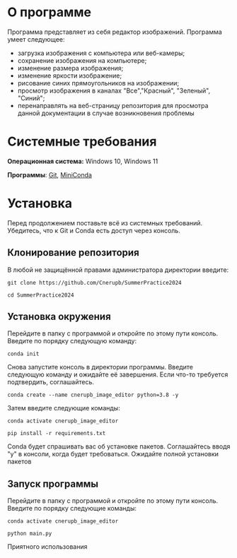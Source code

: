 # О программе
Программа представляет из себя редактор изображений.
Программа умеет следующее:
- загрузка изображения с компьютера или веб-камеры;
- сохранение изображения на компьютере;
- изменение размера изображения;
- изменение яркости изображение;
- рисование синих прямоугольников на изображении;
- просмотр изображения в каналах "Все","Красный", "Зеленый", "Синий";
- перенаправлять на веб-страницу репозитория для просмотра данной документации в случае возникновения проблемы



# Системные требования
**Операционная система:** Windows 10, Windows 11

**Программы**: [Git](https://git-scm.com/downloads), [MiniConda](https://docs.anaconda.com/miniconda/)



# Установка
Перед продолжением поставьте всё из системных требований. Убедитесь, что к Git и Conda есть доступ через консоль.



## Клонирование репозитория
В любой не защищённой правами администратора директории введите:

```git clone https://github.com/Cnerupb/SummerPractice2024```

```cd SummerPractice2024```



## Установка окружения
Перейдите в папку с программой и откройте по этому пути консоль.
Введите по порядку следующую команду:

```conda init```

Снова запустите консоль в директории программы.
Введите следующую команду и ожидайте её завершения. Если что-то требуется подтвердить, соглашайтесь.

```conda create --name cnerupb_image_editor python=3.8 -y```

Затем введите следующие команды:

```conda activate cnerupb_image_editor```

```pip install -r requirements.txt```

Conda будет спрашивать вас об установке пакетов. Соглашайтесь вводя "y" в консоли, когда будет требоваться. Ожидайте полной установки пакетов



## Запуск программы
Перейдите в папку с программой и откройте по этому пути консоль.
Введите по порядку следующие команды:

```conda activate cnerupb_image_editor```

```python main.py```

Приятного использования
